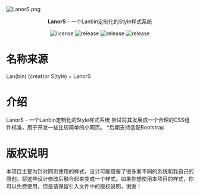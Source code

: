 ![LanorS.png](https://p.lanbin.top/i/2023/08/15/64db670c719b3.png)

<center>
<p><b>LanorS</b> - 一个Lanbin定制化的Style样式系统</p>
</center>
<p align="center">
    <img src="https://img.shields.io/github/license/lanbinshijie/lanors" alt="license">
    <img src="https://img.shields.io/badge/Version-v1.0.0-blue" alt="release">
    <img src="https://img.shields.io/badge/Author-Lanbin-yellow" alt="release">
    <img src="https://img.shields.io/badge/StartDate-15 Aug, 2023-red" alt="release">
    
</p>

# 名称来源
Lan(bin) (creat)or S(tyle) = LanorS


# 介绍
LanorS - 一个Lanbin定制化的Style样式系统
尝试将其发展成一个合理的CSS组件标准，用于开发一些比较简单的小网页。
*后期支持适配Bootstrap


# 版权说明
本项目主要为针对网页使用的样式，设计可能借鉴了很多套不同的系统和我自己的原创，将这些设计修改后融合起来变成一个样式。如果你想使用本项目的样式，你可以免费使用，但是请保留引入文件中的版权说明，谢谢！
